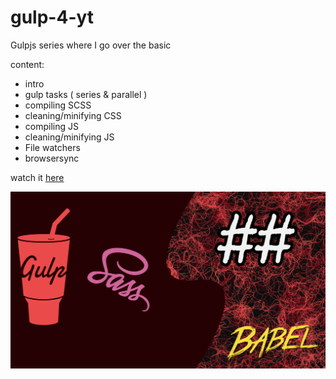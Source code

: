 # gulp-4-yt

Gulpjs series where I go over the basic 


content:

- intro 
- gulp tasks ( series & parallel )
- compiling SCSS
- cleaning/minifying CSS
- compiling JS
- cleaning/minifying JS
- File watchers
- browsersync

watch it [here](https://www.youtube.com/playlist?list=PLM0LBHjz37LVNapdMeupY-SevP4TrgVxZ)

<img src="thumb.png" />
